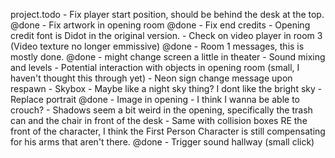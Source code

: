 project.todo
	- Fix player start position, should be behind the desk at the top. @done
	- Fix artwork in opening room @done
	- Fix end credits
	- Opening credit font is Didot in the original version.
	- Check on video player in room 3 (Video texture no longer emmissive) @done
	- Room 1 messages, this is mostly done. @done
	- might change screen a little in theater
	- Sound mixing and levels
	- Potential interaction with objects in opening room (small, I haven't thought this through yet)
	- Neon sign change message upon respawn
	- Skybox - Maybe like a night sky thing? I dont like the bright sky
	- Replace portrait @done
	- Image in opening
	- I think I wanna be able to crouch?
	- Shadows seem a bit weird in the opening, specifically the trash can and the chair in front of the desk
	- Same with collision boxes RE the front of the character, I think the First Person Character is still compensating for his arms that aren't there. @done 
	- Trigger sound hallway (small click)